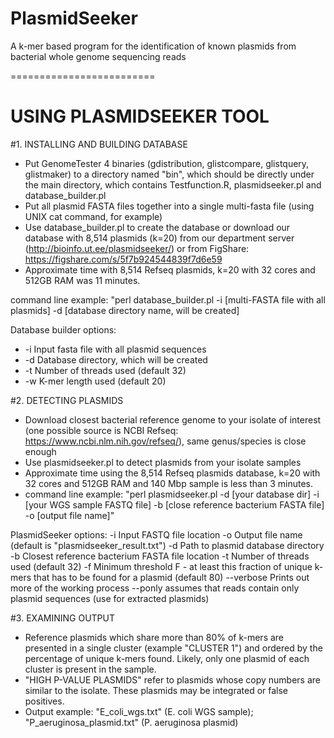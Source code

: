 # PlasmidSeeker
A k-mer based program for the identification of known plasmids from bacterial whole genome sequencing reads

=========================

# USING PLASMIDSEEKER TOOL

#1. INSTALLING AND BUILDING DATABASE

- Put GenomeTester 4 binaries (gdistribution, glistcompare, glistquery, glistmaker) to a directory named "bin", which should be directly under the main directory, which contains Testfunction.R, plasmidseeker.pl and database_builder.pl
- Put all plasmid FASTA files together into a single multi-fasta file (using UNIX cat command, for example)
- Use database_builder.pl to create the database or download our database with 8,514 plasmids (k=20) from our department server (http://bioinfo.ut.ee/plasmidseeker/) or from FigShare: https://figshare.com/s/5f7b924544839f7d6e59
- Approximate time with 8,514 Refseq plasmids, k=20 with 32 cores and 512GB RAM was 11 minutes.

command line example: "perl database_builder.pl -i [multi-FASTA file with all plasmids] -d [database directory name, will be created]

Database builder options:
- -i  Input fasta file with all plasmid sequences
- -d  Database directory, which will be created
- -t  Number of threads used (default 32)
- -w  K-mer length used (default 20)

#2. DETECTING PLASMIDS

- Download closest bacterial reference genome to your isolate of interest (one possible source is NCBI Refseq: https://www.ncbi.nlm.nih.gov/refseq/), same genus/species is close enough
- Use plasmidseeker.pl to detect plasmids from your isolate samples
- Approximate time using the 8,514 Refseq plasmids database, k=20 with 32 cores and 512GB RAM and 140 Mbp sample is less than 3 minutes.
- command line example: "perl plasmidseeker.pl -d [your database dir] -i [your WGS sample FASTQ file] -b [close reference bacterium FASTA file] -o [output file name]"

PlasmidSeeker options:
	-i  Input FASTQ file location
	-o  Output file name (default is "plasmidseeker_result.txt")
	-d  Path to plasmid database directory
	-b  Closest reference bacterium FASTA file location
	-t  Number of threads used (default 32)
	-f  Minimum threshold F - at least this fraction of unique k-mers that has to be found for a plasmid (default 80)
	--verbose Prints out more of the working process
	--ponly assumes that reads contain only plasmid sequences (use for extracted plasmids)

#3. EXAMINING OUTPUT

- Reference plasmids which share more than 80% of k-mers are presented in a single cluster (example "CLUSTER 1") and ordered by the percentage of unique k-mers found. Likely, only one plasmid of each cluster is present in the sample.
- "HIGH P-VALUE PLASMIDS" refer to plasmids whose copy numbers are similar to the isolate. These plasmids may be integrated or false positives.
- Output example: "E_coli_wgs.txt" (E. coli WGS sample); "P_aeruginosa_plasmid.txt" (P. aeruginosa plasmid)
